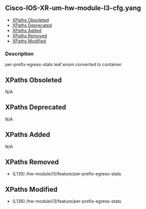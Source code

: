 ## Cisco-IOS-XR-um-hw-module-l3-cfg.yang

- [XPaths Obsoleted](#xpaths-obsoleted)
- [XPaths Deprecated](#xpaths-deprecated)
- [XPaths Added](#xpaths-added)
- [XPaths Removed](#xpaths-removed)
- [XPaths Modified](#xpaths-modified)

### Description

per-prefix-egress-stats leaf enum converted to container.

## XPaths Obsoleted

N/A

## XPaths Deprecated

N/A

## XPaths Added

N/A

## XPaths Removed

- (L135)	/hw-module/l3/feature/per-prefix-egress-stats

## XPaths Modified

- (L136)	/hw-module/l3/feature/per-prefix-egress-stats

